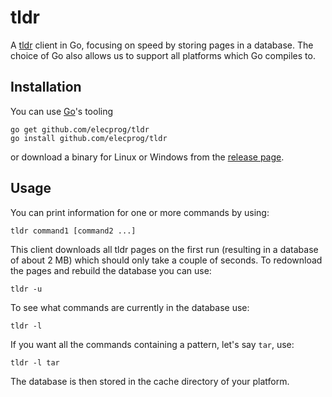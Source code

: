 tldr
====

A [tldr](https://github.com/tldr-pages/tldr) client in Go, focusing on speed by storing pages in a database.
The choice of Go also allows us to support all platforms which Go compiles to.

## Installation
You can use [Go](https://golang.org/)'s tooling

```
go get github.com/elecprog/tldr
go install github.com/elecprog/tldr
```

or download a binary for Linux or Windows from the [release page](https://github.com/elecprog/tldr/releases/latest/).

## Usage
You can print information for one or more commands by using:

```
tldr command1 [command2 ...]
```

This client downloads all tldr pages on the first run (resulting in a database of about 2&nbsp;MB) which should only take a couple of seconds. To redownload the pages and rebuild the database you can use:

```
tldr -u
```

To see what commands are currently in the database use:

```
tldr -l
```

If you want all the commands containing a pattern, let's say `tar`, use:

```
tldr -l tar
```

The database is then stored in the cache directory of your platform.
